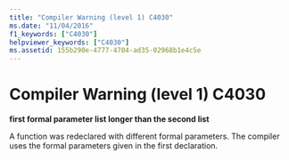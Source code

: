 ```yaml
---
title: "Compiler Warning (level 1) C4030"
ms.date: "11/04/2016"
f1_keywords: ["C4030"]
helpviewer_keywords: ["C4030"]
ms.assetid: 155b290e-4777-4704-ad35-02968b1e4c5e
---
```

# Compiler Warning (level 1) C4030

**first formal parameter list longer than the second list**

A function was redeclared with different formal parameters. The compiler uses the formal parameters given in the first declaration.
